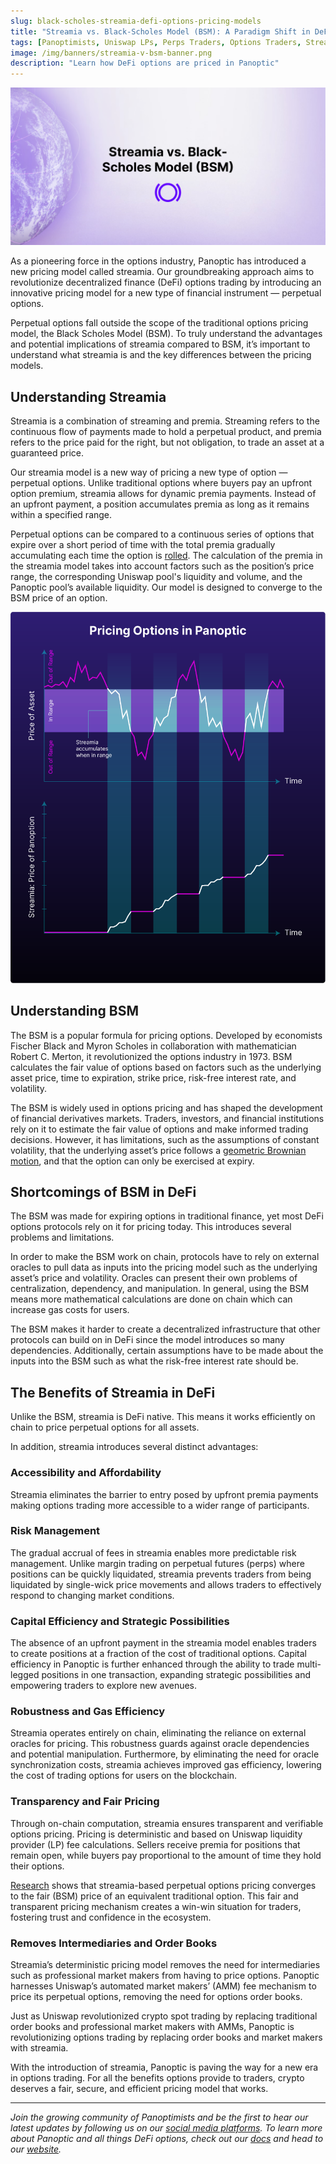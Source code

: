 ```yaml
---
slug: black-scholes-streamia-defi-options-pricing-models
title: "Streamia vs. Black-Scholes Model (BSM): A Paradigm Shift in DeFi Options Pricing"
tags: [Panoptimists, Uniswap LPs, Perps Traders, Options Traders, Streamia, BSM]
image: /img/banners/streamia-v-bsm-banner.png
description: "Learn how DeFi options are priced in Panoptic"
---
```


![img_1](./streamia-v-bsm-banner.png)

As a pioneering force in the options industry, Panoptic has introduced a new pricing model called streamia. Our groundbreaking approach aims to revolutionize decentralized finance (DeFi) options trading by introducing an innovative pricing model for a new type of financial instrument — perpetual options.

<!--truncate-->

Perpetual options fall outside the scope of the traditional options pricing model, the Black Scholes Model (BSM). To truly understand the advantages and potential implications of streamia compared to BSM, it’s important to understand what streamia is and the key differences between the pricing models.

  

## Understanding Streamia

  

Streamia is a combination of streaming and premia. Streaming refers to the continuous flow of payments made to hold a perpetual product, and premia refers to the price paid for the right, but not obligation, to trade an asset at a guaranteed price.

  

Our streamia model is a new way of pricing a new type of option — perpetual options. Unlike traditional options where buyers pay an upfront option premium, streamia allows for dynamic premia payments. Instead of an upfront payment, a position accumulates premia as long as it remains within a specified range.

  

Perpetual options can be compared to a continuous series of options that expire over a short period of time with the total premia gradually accumulating each time the option is [rolled](https://www.tastylive.com/definitions/rolling-options). The calculation of the premia in the streamia model takes into account factors such as the position’s price range, the corresponding Uniswap pool's liquidity and volume, and the Panoptic pool’s available liquidity. Our model is designed to converge to the BSM price of an option.

  

![img-2](./streamia-pricing-model.png)

## Understanding BSM

  

The BSM is a popular formula for pricing options. Developed by economists Fischer Black and Myron Scholes in collaboration with mathematician Robert C. Merton, it revolutionized the options industry in 1973. BSM calculates the fair value of options based on factors such as the underlying asset price, time to expiration, strike price, risk-free interest rate, and volatility.

  

The BSM is widely used in options pricing and has shaped the development of financial derivatives markets. Traders, investors, and financial institutions rely on it to estimate the fair value of options and make informed trading decisions. However, it has limitations, such as the assumptions of constant volatility, that the underlying asset’s price follows a [geometric Brownian motion](https://panoptic.xyz/docs/trading/basic-concepts#how-are-options-typically-priced), and that the option can only be exercised at expiry.

  

## Shortcomings of BSM in DeFi

  

The BSM was made for expiring options in traditional finance, yet most DeFi options protocols rely on it for pricing today. This introduces several problems and limitations.

  

In order to make the BSM work on chain, protocols have to rely on external oracles to pull data as inputs into the pricing model such as the underlying asset’s price and volatility. Oracles can present their own problems of centralization, dependency, and manipulation. In general, using the BSM means more mathematical calculations are done on chain which can increase gas costs for users.

  

The BSM makes it harder to create a decentralized infrastructure that other protocols can build on in DeFi since the model introduces so many dependencies. Additionally, certain assumptions have to be made about the inputs into the BSM such as what the risk-free interest rate should be.

  

## The Benefits of Streamia in DeFi

  

Unlike the BSM, streamia is DeFi native. This means it works efficiently on chain to price perpetual options for all assets.

  

In addition, streamia introduces several distinct advantages:

  

### Accessibility and Affordability

  

Streamia eliminates the barrier to entry posed by upfront premia payments making options trading more accessible to a wider range of participants.

  

### Risk Management

  

The gradual accrual of fees in streamia enables more predictable risk management. Unlike margin trading on perpetual futures (perps) where positions can be quickly liquidated, streamia prevents traders from being liquidated by single-wick price movements and allows traders to effectively respond to changing market conditions.

  

### Capital Efficiency and Strategic Possibilities

  

The absence of an upfront payment in the streamia model enables traders to create positions at a fraction of the cost of traditional options. Capital efficiency in Panoptic is further enhanced through the ability to trade multi-legged positions in one transaction, expanding strategic possibilities and empowering traders to explore new avenues.

  

### Robustness and Gas Efficiency

  

Streamia operates entirely on chain, eliminating the reliance on external oracles for pricing. This robustness guards against oracle dependencies and potential manipulation. Furthermore, by eliminating the need for oracle synchronization costs, streamia achieves improved gas efficiency, lowering the cost of trading options for users on the blockchain.

  

### Transparency and Fair Pricing

  

Through on-chain computation, streamia ensures transparent and verifiable options pricing. Pricing is deterministic and based on Uniswap liquidity provider (LP) fee calculations. Sellers receive premia for positions that remain open, while buyers pay proportional to the amount of time they hold their options.

  

[Research](https://paper.panoptic.xyz) shows that streamia-based perpetual options pricing converges to the fair (BSM) price of an equivalent traditional option. This fair and transparent pricing mechanism creates a win-win situation for traders, fostering trust and confidence in the ecosystem.

  

### Removes Intermediaries and Order Books

  

Streamia’s deterministic pricing model removes the need for intermediaries such as professional market makers from having to price options. Panoptic harnesses Uniswap’s automated market makers’ (AMM) fee mechanism to price its perpetual options, removing the need for options order books.

  

Just as Uniswap revolutionized crypto spot trading by replacing traditional order books and professional market makers with AMMs, Panoptic is revolutionizing options trading by replacing order books and market makers with streamia.

  

With the introduction of streamia, Panoptic is paving the way for a new era in options trading. For all the benefits options provide to traders, crypto deserves a fair, secure, and efficient pricing model that works.

---

*Join the growing community of Panoptimists and be the first to hear our latest updates by following us on our [social media platforms](https://links.panoptic.xyz/all). To learn more about Panoptic and all things DeFi options, check out our [docs](https://panoptic.xyz/docs/intro) and head to our [website](https://panoptic.xyz/).*